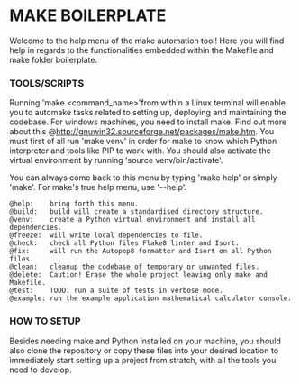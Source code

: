 
# MAKE BOILERPLATE

Welcome to the help menu of the make automation tool! 
Here you will find help in regards to the functionalities
embedded within the Makefile and make folder boilerplate.

### TOOLS/SCRIPTS

Running 'make <command_name>'from within a Linux terminal will enable 
you to automake tasks related to setting up, deploying and maintaining
the codebase. For windows machines, you need to install make. Find out more
about this @http://gnuwin32.sourceforge.net/packages/make.htm. You must first
of all run 'make venv' in order for make to know which Python interpreter
and tools like PIP to work with. You should also activate the virtual 
environment by running 'source venv/bin/activate'. 

You can always come back to this menu by typing 'make help' or simply 'make'. 
For make's true help menu, use '--help'.

    @help:    bring forth this menu. 
    @build:   build will create a standardised directory structure. 
    @venv:    create a Python virtual environment and install all dependencies.
    @freeze:  will write local dependencies to file.
    @check:   check all Python files Flake8 linter and Isort.
    @fix:     will run the Autopep8 formatter and Isort on all Python files.
    @clean:   cleanup the codebase of temporary or unwanted files.
    @delete:  Caution! Erase the whole project leaving only make and Makefile. 
    @test:    TODO: run a suite of tests in verbose mode.
    @example: run the example application mathematical calculator console.

### HOW TO SETUP

Besides needing make and Python installed on your machine, you should also clone
the repository or copy these files into your desired location to immediately start
setting up a project from stratch, with all the tools you need to develop.
